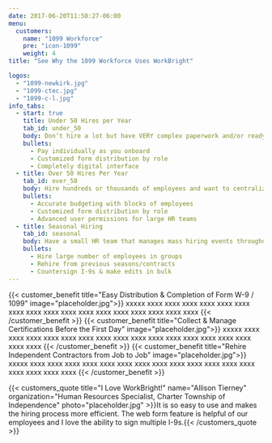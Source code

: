 ```yaml
---
date: 2017-06-20T11:50:27-06:00
menu:
  customers:
    name: "1099 Workforce"
    pre: "icon-1099"
    weight: 4
title: "See Why the 1099 Workforce Uses WorkBright"

logos:
  - "1099-newkirk.jpg"
  - "1099-ctec.jpg"
  - "1099-c-l.jpg"
info_tabs:
  - start: true
    title: Under 50 Hires per Year
    tab_id: under_50
    body: Don’t hire a lot but have VERY complex paperwork and/or ready to go digital? WorkBright can help! 
    bullets:
      - Pay individually as you onboard
      - Customized form distribution by role 
      - Completely digital interface
  - title: Over 50 Hires Per Year
    tab_id: over_50
    body: Hire hundreds or thousands of employees and want to centralize your HR? WorkBright is made for you!
    bullets:
      - Accurate budgeting with blocks of employees
      - Customized form distribution by role
      - Advanced user permissions for large HR teams
  - title: Seasonal Hiring
    tab_id: seasonal
    body: Have a small HR team that manages mass hiring events throughout the year? WorkBright meets your needs!
    bullets:
      - Hire large number of employees in groups
      - Rehire from previous seasons/contracts
      - Countersign I-9s & make edits in bulk 
---
```

{{< customer_benefit title="Easy Distribution & Completion of Form W-9 / 1099" image="placeholder.jpg">}}
  xxxxx xxxx xxxx xxxx xxxx xxxx xxxx xxxx xxxx xxxx xxxx xxxx xxxx xxxx xxxx xxxx xxxx xxxx
{{< /customer_benefit >}}
{{< customer_benefit title="Collect & Manage Certifications Before the First Day" image="placeholder.jpg">}}
  xxxxx xxxx xxxx xxxx xxxx xxxx xxxx xxxx xxxx xxxx xxxx xxxx xxxx xxxx xxxx xxxx xxxx xxxx
{{< /customer_benefit >}}
{{< customer_benefit title="Rehire Independent Contractors from Job to Job" image="placeholder.jpg">}}
  xxxxx xxxx xxxx xxxx xxxx xxxx xxxx xxxx xxxx xxxx xxxx xxxx xxxx xxxx xxxx xxxx xxxx xxxx
{{< /customer_benefit >}}

{{< customers_quote title="I Love WorkBright!" name="Allison Tierney" organization="Human Resources Specialist, Charter Township of Independence" photo="placeholder.jpg" >}}It is so easy to use and makes the hiring process more efficient. The web form feature is helpful of our employees and I love the ability to sign multiple I-9s.{{< /customers_quote >}}